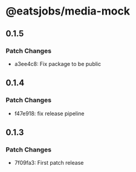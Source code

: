 # @eatsjobs/media-mock

## 0.1.5

### Patch Changes

- a3ee4c8: Fix package to be public

## 0.1.4

### Patch Changes

- f47e918: fix release pipeline

## 0.1.3

### Patch Changes

- 7f09fa3: First patch release
